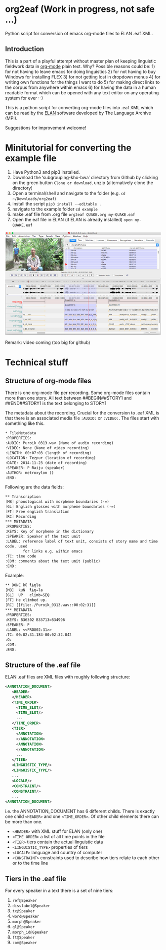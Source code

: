 # org2eaf (Work in progress, not safe ...)
Python script for conversion of emacs org-mode files to ELAN .eaf XML.

## Introduction
This is a part of a playful attempt without master plan of keeping
linguistic fieldwork data in [org-mode][] plain text. Why? Possible
reasons could be: 1) for not having to leave emacs for doing
linguistics 2) for not having to buy Windows for installing FLEX 3)
for not getting lost in dropdown menus 4) for writing own functions
for the things I want to do 5) for making direct links to the corpus
from anywhere within emacs 6) for having the data in a human readable
format which can be opened with any text editor on any operating
system for ever :-)

This is a python script for converting org-mode files into .eaf XML
which can be read by the [ELAN][] software developed by The Language
Archive (MPI).

Suggestions for improvement welcome!

[org-mode]: http://orgmode.org/
[ELAN]: https://tla.mpi.nl/tools/tla-tools/elan/

# Minitutorial for converting the example file
1) Have Python3 and pip3 installed.
2) Download the ‘subgrouping-kho-bwa’ directory from Github by clicking on the green button `Clone or download`, unzip (alternatively clone the directory)
3) Open a terminal/shell and navigate to the folder (e.g. `cd ~/Downloads/org2eaf`)
4) install the script `pip3 install --editable .`
5) navigate to the example folder `cd example`
6) make .eaf file from .org file `org2eaf QUAKE.org my-QUAKE.eaf`
7) Open the eaf file in ELAN (if ELAN is already installed) `open my-QUAKE.eaf`

![Elan screenshot](./images/elan-screenshot.png)

Remark: video coming (too big for github)

# Technical stuff
## Structure of org-mode files
There is one org-mode file per recording. Some org-mode files contain
more than one story. All text between ##BEGIN##STORY1 and ##END##STORY1
is the text belonging to STORY1

The metadata about the recording. Crucial for the conversion to .eaf
XML is that there is an associated media file `:AUDIO:` or
`:VIDEO:`. The files start with something like this.

```Org
* FileMetadata
:PROPERTIES:
:AUDIO: Puroik_0313.wav (Name of audio recording)
:VIDEO: None (Name of video recording)
:LENGTH: 00:07:03 (length of recording)
:LOCATION: Tezpur (location of recording)
:DATE: 2014-11-23 (date of recording)
:SPEAKER: P Raiju (speaker)
:AUTHOR: metroxylon ()
:END:
```

Following are the data fields:

```Org
** Transcription
[MB] phonological with morpheme boundaries (-=)
[GL] English glosses with morpheme boundaries (-=)
[FT] Free english translation
[RC] Recording
*** METADATA
:PROPERTIES:
:KEYS: Key of morpheme in the dictionary
:SPEAKER: Speaker of the text unit
:LABEL: reference label of text unit, consists of story name and time code, used
        for links e.g. within emacs
:TC: time code
:COM: comments about the text unit (public)
:END:
```


Example:

```Org
** DONE kũ ɬɨŋla
[MB]  kuN  ɬɨŋ=la
[GL]  UP   climb=SEQ
[FT] He climbed up.
[RC] [[file:./Puroik_0313.wav::00:02:31]]
*** METADATA
:PROPERTIES:
:KEYS: B36302 B33713=B34996
:SPEAKER: P
:LABEL: <<FROG02:31>>
:TC: 00:02:31.184-00:02:32.042
:Q:
:COM:
:END:
```

## Structure of the .eaf file

ELAN .eaf files are XML files with roughly following structure:

```xml
<ANNOTATION_DOCUMENT>
   <HEADER>
   </HEADER>
   <TIME_ORDER>
     <TIME_SLOT/>
     <TIME_SLOT/>
     ...
   </TIME_ORDER>
   <TIER>
     <ANNOTATION>
     </ANNOTATION>
     <ANNOTATION>
     </ANNOTATION>
     ...
   </TIER>
   <LINGUISTIC_TYPE/>
   <LINGUISTIC_TYPE/>
   ...
   <LOCALE/>
   <CONSTRAINT/>
   <CONSTRAINT/>
   ...
<ANNOTATION_DOCUMENT>
```

i.e. the ANNOTATION_DOCUMENT has 6 different childs. There is exactly
one child `<HEADER>` and one `<TIME_ORDER>`. Of other child elements
there can be more than one.

- `<HEADER>` with XML stuff for ELAN (only one)
- `<TIME_ORDER>` a list of all time points in the file
- `<TIER>` tiers contain the actual linguistic data
- `<LINGUISTIC_TYPE>` properties of tiers
- `<LOCALE>` language and country of computer
- `<CONSTRAINT>` constraints used to describe how tiers relate to each
  other or to the time line

## Tiers in the .eaf file
For every speaker in a text there is a set of nine tiers:
1) `ref@Speaker`
2) `disslabel@Speaker`
3) `tx@Speaker`
4) `word@Speaker`
5) `morph@Speaker`
6) `gl@Speaker`
7) `morph_id@Speaker`
8) `ft@Speaker`
9) `com@Speaker`
